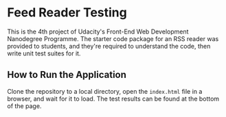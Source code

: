 # Feed Reader Testing

This is the 4th project of Udacity's Front-End Web Development Nanodegree Programme. The starter code package for an RSS reader was provided to students, and they're required to understand the code, then write unit test suites for it.

## How to Run the Application

Clone the repository to a local directory, open the `index.html` file in a browser, and wait for it to load. The test results can be found at the bottom of the page. 
